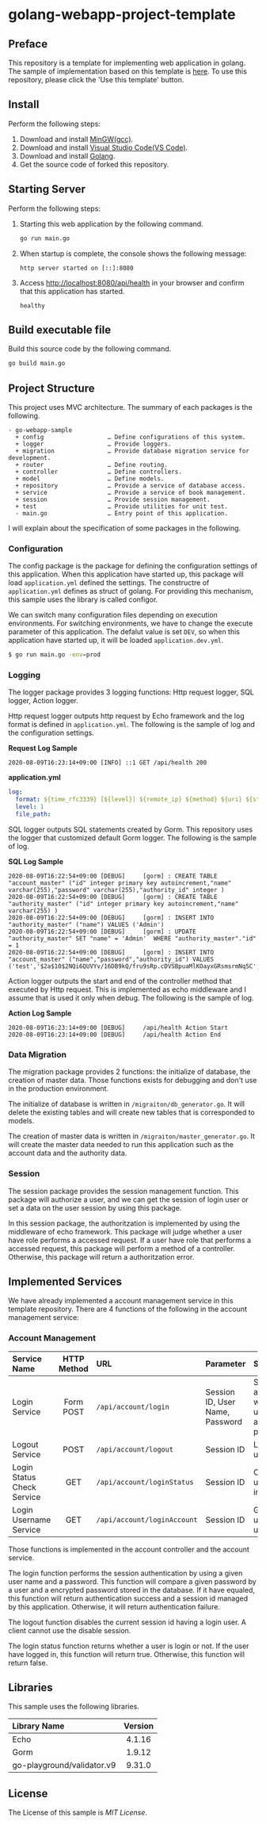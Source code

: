# golang-webapp-project-template

## Preface
This repository is a template for implementing web application in golang.
The sample of implementation based on this template is [here](https://github.com/ybkuroki/go-webapp-sample).
To use this repository, please click the 'Use this template' button.

## Install
Perform the following steps:
1. Download and install [MinGW(gcc)](https://sourceforge.net/projects/mingw-w64/files/?source=navbar).
1. Download and install [Visual Studio Code(VS Code)](https://code.visualstudio.com/).
1. Download and install [Golang](https://golang.org/).
1. Get the source code of forked this repository.

## Starting Server
Perform the following steps:
1. Starting this web application by the following command.
    ```bash
    go run main.go
    ```
1. When startup is complete, the console shows the following message:
    ```
    http server started on [::]:8080
    ```
1. Access [http://localhost:8080/api/health](http://localhost:8080/api/health) in your browser and confirm that this application has started.
    ```
    healthy
    ```

## Build executable file
Build this source code by the following command.
```bash
go build main.go
```

## Project Structure
This project uses MVC architecture. The summary of each packages is the following.

```
- go-webapp-sample
  + config                  … Define configurations of this system.
  + logger                  … Provide loggers.
  + migration               … Provide database migration service for development.
  + router                  … Define routing.
  + controller              … Define controllers.
  + model                   … Define models.
  + repository              … Provide a service of database access.
  + service                 … Provide a service of book management.
  + session                 … Provide session management.
  + test                    … Provide utilities for unit test.
  - main.go                 … Entry point of this application.
```

I will explain about the specification of some packages in the following.

### Configuration
The config package is the package for defining the configuration settings of this application.
When this application have started up, this package will load `application.yml` defined the settings.
The constructre of `application.yml` defines as struct of golang.
For providing this mechanism, this sample uses the library is called configor.

We can switch many configuration files depending on execution environments.
For switching environments, we have to change the execute parameter of this application.
The defalut value is set `DEV`, so when this application have started up, it will be loaded `application.dev.yml`.

```bash
$ go run main.go -env=prod
```

### Logging
The logger package provides 3 logging functions: Http request logger, SQL logger, Action logger.

Http request logger outputs http request by Echo framework and the log format is defined in `application.yml`.
The following is the sample of log and the configuration settings.

**Request Log Sample**
```
2020-08-09T16:23:14+09:00 [INFO] ::1 GET /api/health 200
```

**application.yml**
```yml
log:
  format: ${time_rfc3339} [${level}] ${remote_ip} ${method} ${uri} ${status}
  level: 1
  file_path: 
```

SQL logger outputs SQL statements created by Gorm. This repository uses the logger that customized default Gorm logger.
The following is the sample of log.

**SQL Log Sample**
```
2020-08-09T16:22:54+09:00 [DEBUG]     [gorm] : CREATE TABLE "account_master" ("id" integer primary key autoincrement,"name" varchar(255),"password" varchar(255),"authority_id" integer )
2020-08-09T16:22:54+09:00 [DEBUG]     [gorm] : CREATE TABLE "authority_master" ("id" integer primary key autoincrement,"name" varchar(255) )
2020-08-09T16:22:54+09:00 [DEBUG]     [gorm] : INSERT INTO "authority_master" ("name") VALUES ('Admin')
2020-08-09T16:22:54+09:00 [DEBUG]     [gorm] : UPDATE "authority_master" SET "name" = 'Admin'  WHERE "authority_master"."id" = 1
2020-08-09T16:22:54+09:00 [DEBUG]     [gorm] : INSERT INTO "account_master" ("name","password","authority_id") VALUES ('test','$2a$10$2NQi6QUVYv/16DB9kQ/fru9sRp.cDVSBpuaMlKOayxGRsmsrmNq5C',1)
```

Action logger outputs the start and end of the controller method that executed by Http request.
This is implemented as echo middleware and I assume that is used it only when debug.
The following is the sample of log.

**Action Log Sample**
```
2020-08-09T16:23:14+09:00 [DEBUG]     /api/health Action Start
2020-08-09T16:23:14+09:00 [DEBUG]     /api/health Action End
```


### Data Migration
The migration package provides 2 functions: the initialize of database, the creation of master data.
Those functions exists for debugging and don't use in the production environment.

The initialize of database is written in `/migraiton/db_generator.go`.
It will delete the existing tables and will create new tables that is corresponded to models.

The creation of master data is written in `/migraiton/master_generator.go`.
It will create the master data needed to run this application such as the account data and the authority data.

### Session
The session package provides the session management function.
This package will authorize a user, and we can get the session of login user or set a data on the user session by using this package.

In this session package, the authoritzation is implemented by using the middleware of echo framework.
This package will judge whether a user have role performs a accessed request.
If a user have role that performs a accessed request, this package will perform a method of a controller.
Otherwise, this package will return a authoritzation error.

## Implemented Services
We have already implemented a account management service in this template repository.
There are 4 functions of the following in the account management service:

### Account Management
|Service Name|HTTP Method|URL|Parameter|Summary|
|:---|:---:|:---|:---|:---|
|Login Service|Form POST|``/api/account/login``|Session ID, User Name, Password|Session authentication with username and password.|
|Logout Service|POST|``/api/account/logout``|Session ID|Logout a user.|
|Login Status Check Service|GET|``/api/account/loginStatus``|Session ID|Check if the user is logged in.|
|Login Username Service|GET|``/api/account/loginAccount``|Session ID|Get the login user's username.|

Those functions is implemented in the account controller and the account service.

The login function performs the session authentication by using a given user name and a password. 
This function will compare a given password by a user and a encrypted password stored in the database.
If it have equaled, this function will return authentication success and a session id managed by this application.
Otherwise, it will return authentication failure.

The logout function disables the current session id having a login user.
A client cannot use the disable session.

The login status function returns whether a user is login or not.
If the user have logged in, this function will return true. Otherwise, this function will return false.

## Libraries
This sample uses the following libraries.

|Library Name|Version|
|:---|:---:|
|Echo|4.1.16|
|Gorm|1.9.12|
|go-playground/validator.v9|9.31.0|

## License
The License of this sample is *MIT License*.
